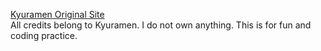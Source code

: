 [Kyuramen Original Site](https://www.kyuramen.com/)  
All credits belong to Kyuramen. I do not own anything. This is for fun and coding practice.
